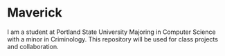 # Maverick

I am a student at Portland State University Majoring in Computer Science with a minor in Criminology.
This repository will be used for class projects and collaboration.
